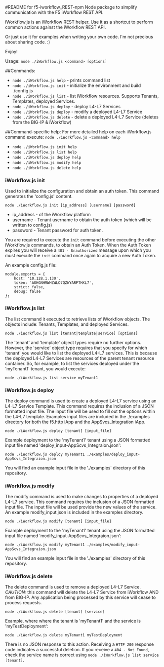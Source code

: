 #README for f5-iworkflow_REST-npm
Node package to simplify communication with the F5 iWorkflow REST API.

iWorkflow.js is an iWorkflow REST helper. Use it as a shortcut to perform common actions against the iWorkflow REST API.

Or just use it for examples when writing your own code. I'm not precious about sharing code. :)

Enjoy!

Usage: `node ./iWorkflow.js <command> [options]`

##Commands:
* `node ./iWorkflow.js help` - prints command list
* `node ./iWorkflow.js init` - initialize the environment and build ./config.js
* `node ./iWorkflow.js list` - list iWorkflow resources. Supports Tenants, Templates, deployed Services.
* `node ./iWorkflow.js deploy` - deploy L4-L7 Services
* `node ./iWorkflow.js deploy` - modify a deployed L4-L7 Service
* `node ./iWorkflow.js delete` - delete a deployed L4-L7 Service (deletes from the BIG-IP & iWorkflow)

##Command-specific help:
For more detailed help on each iWorkflow.js command execute: `node ./iWorkflow.js <command> help`
* `node ./iWorkflow.js init help`
* `node ./iWorkflow.js list help`
* `node ./iWorkflow.js deploy help`
* `node ./iWorkflow.js modify help`
* `node ./iWorkflow.js delete help`

### iWorkflow.js init
Used to initialize the configuration and obtain an auth token. This command generates the 'config.js' content.

`node ./iWorkflow.js init [ip_address] [username] [password]`

- ip_address - of the iWorkflow platform
- username - Tenant username to obtain the auth token (which will be written to config.js)
- password - Tenant password for auth token.

You are required to execute the `init` command before executing the other iWorkflow.js commands, to obtain an Auth Token. When the Auth Token expires you will receive a `401 - Unauthorized` message upon which you must execute the `init` command once again to acquire a new Auth Token.

An example config.js file:

```
module.exports = {
	host: '10.128.1.130',
	token: 'AOHGNHMWHZWLO7QZWYARPTHXL7',
	strict: false,
	debug: false
};
```

### iWorkflow.js list
The list command it executed to retrieve lists of iWorkflow objects. The objects include: Tenants, Templates, and deployed Services.

`node ./iWorkflow.js list [tenant|template|service] [options]`

The 'tenant' and 'template' object types require no further options. However, the 'service' object type requires that you specify for which 'tenant' you would like to list the deployed L4-L7 services. This is because the deployed L4-L7 Services are resources of the parent tenant resource container. So, for example, to list the services deployed under the 'myTenant1' tenant, you would execute:

`node ./iWorkflow.js list service myTenant1`

### iWorkflow.js deploy
The deploy command is used to create a deployed L4-L7 service using an L4-L7 Service Template. This command requires the inclusion of a JSON formatted input file. The input file will be used to fill out the options within the L4-L7 template. Examples input files are included in the ./examples directory for both the f5.http iApp and the AppSvcs_Integration iApp.

`node ./iWorkflow.js deploy [tenant] [input_file]`

Example deployment to the 'myTenant1' tenant using a JSON formatted input file named 'deploy_input-AppScvs_Integraion.json':

`node ./iWorkflow.js deploy myTenant1 ./examples/deploy_input-AppScvs_Integraion.json`

You will find an example input file in the './examples' directory of this repository.

### iWorkflow.js modify
The modify command is used to make changes to properties of a deployed L4-L7 service. This command requires the inclusion of a JSON formatted input file. The input file will be used provide the new values of the service. An example modify_input.json is included in the examples directory.

`node ./iWorkflow.js modify [tenant] [input_file]`

Example deployment to the 'myTenant1' tenant using the JSON formatted input file named 'modify_input-AppScvs_Integraion.json':

`node ./iWorkflow.js modify myTenant1 ./examples/modify_input-AppScvs_Integraion.json`

You will find an example input file in the './examples' directory of this repository.


### iWorkflow.js delete
The delete command is used to remove a deployed L4-L7 Service. *CAUTION:* this command will delete the L4-L7 Service from iWorkflow AND from BIG-IP. Any application being processed by this service will cease to process requests.

`node ./iWorkflow.js delete [tenant] [service]`

Example, where where the tenant is 'myTenant1' and the service is 'myTestDeployment':

`node ./iWorkflow.js delete myTenant1 myTestDeployment`

There is no JSON response to this action. Receiving a `HTTP 200` response code indicates a successful deletion. If you receive a `404 - Not Found`, check the service name is correct using `node ./iWorkflow.js list service [tenant]`.
